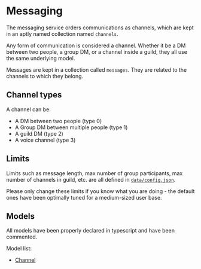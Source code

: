 # Messaging

The messaging service orders communications as channels, which are kept in an aptly named collection named `channels`.

Any form of communication is considered a channel. Whether it be a DM between two people, a group DM, or a channel inside a guild, they all use the same underlying model.

Messages are kept in a collection called `messages`. They are related to the channels to which they belong.

## Channel types

A channel can be:
 - A DM between two people (type 0)
 - A Group DM between multiple people (type 1)
 - A guild DM (type 2)
 - A voice channel (type 3)

## Limits

Limits such as message length, max number of group participants, max number of channels in guild, etc. are all defined in [`data/config.json`](../data/config.json).

Please only change these limits if you know what you are doing - the default ones have been optimally tuned for a medium-sized user base.

## Models

All models have been properly declared in typescript and have been commented.

Model list:
 - [Channel](../src/types/Channel.ts)